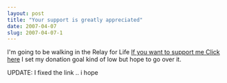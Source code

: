 ```yaml
---
layout: post
title: "Your support is greatly appreciated"
date: 2007-04-07
slug: 2007-04-07-1
---
```


I&apos;m going to be walking in the Relay for Life  [If you want to support me Click here](http://www.acsevents.org/relay/ca/fremont/lori_herrington)   I set my donation goal kind of low but hope to go over it.

UPDATE: I fixed the link .. i hope
